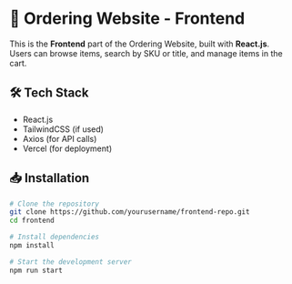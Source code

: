 # 🛒 Ordering Website - Frontend

This is the **Frontend** part of the Ordering Website, built with **React.js**.  
Users can browse items, search by SKU or title, and manage items in the cart.

## 🛠️ Tech Stack

- React.js
- TailwindCSS (if used)
- Axios (for API calls)
- Vercel (for deployment)

## 📥 Installation

```bash
# Clone the repository
git clone https://github.com/yourusername/frontend-repo.git
cd frontend

# Install dependencies
npm install

# Start the development server
npm run start
```
